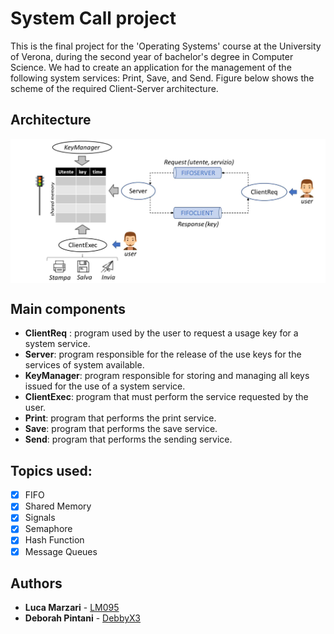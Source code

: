 # System Call project
This is the final project for the 'Operating Systems' course at the University of Verona, during the second year of bachelor's degree in Computer Science.
We had to create an application for the management of the following system services: Print, Save, and Send. Figure below shows the scheme of the required Client-Server architecture.

## Architecture
<img align="center" src="client-server.png"> 

## Main components
- **ClientReq** : program used by the user to request a usage key for a system service.
- **Server**: program responsible for the release of the use keys for the services of system available.
- **KeyManager**: program responsible for storing and managing all keys issued for the use of a system service.
- **ClientExec**: program that must perform the service requested by the user.
- **Print**: program that performs the print service.
- **Save**: program that performs the save service.
- **Send**: program that performs the sending service.

## Topics used:
- [x] FIFO
- [x] Shared Memory
- [x] Signals
- [x] Semaphore
- [x] Hash Function
- [x] Message Queues

## Authors

* **Luca Marzari** - [LM095](https://github.com/LM095)
* **Deborah Pintani** - [DebbyX3](https://github.com/DebbyX3)


